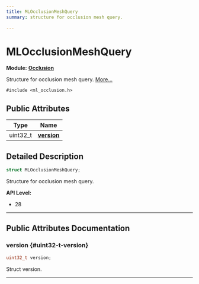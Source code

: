 ```yaml
---
title: MLOcclusionMeshQuery
summary: structure for occlusion mesh query. 

---
```


# MLOcclusionMeshQuery

**Module:** **[Occlusion](/versioned_docs/version-31-Aug-2023/api-ref/api/Modules/group___occlusion/group___occlusion.md)**



Structure for occlusion mesh query.  [More...](#detailed-description)


`#include <ml_occlusion.h>`

## Public Attributes

| Type           | Name           |
| -------------- | -------------- |
| uint32_t | **[version](/versioned_docs/version-31-Aug-2023/api-ref/api/Modules/group___occlusion/struct_m_l_occlusion_mesh_query.md#uint32-t-version)**  |

## Detailed Description

```cpp
struct MLOcclusionMeshQuery;
```

Structure for occlusion mesh query. 




**API Level:**
  * 28




-----------
## Public Attributes Documentation

### version {#uint32-t-version}

```cpp
uint32_t version;
```


Struct version. 





-----------


